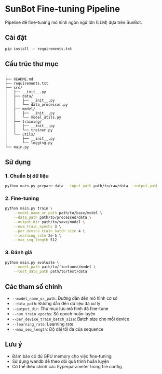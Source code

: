 # SunBot Fine-tuning Pipeline

Pipeline để fine-tuning mô hình ngôn ngữ lớn (LLM) dựa trên SunBot.

## Cài đặt

```bash
pip install -r requirements.txt
```

## Cấu trúc thư mục

```
.
├── README.md
├── requirements.txt
├── src/
│   ├── __init__.py
│   ├── data/
│   │   ├── __init__.py
│   │   └── data_processor.py
│   ├── model/
│   │   ├── __init__.py
│   │   └── model_utils.py
│   ├── training/
│   │   ├── __init__.py
│   │   └── trainer.py
│   └── utils/
│       ├── __init__.py
│       └── logging.py
└── main.py
```

## Sử dụng

### 1. Chuẩn bị dữ liệu

```bash
python main.py prepare-data --input_path path/to/raw/data --output_path path/to/processed/data
```

### 2. Fine-tuning

```bash
python main.py train \
    --model_name_or_path path/to/base/model \
    --data_path path/to/processed/data \
    --output_dir path/to/save/model \
    --num_train_epochs 3 \
    --per_device_train_batch_size 4 \
    --learning_rate 2e-5 \
    --max_seq_length 512
```

### 3. Đánh giá

```bash
python main.py evaluate \
    --model_path path/to/finetuned/model \
    --test_data_path path/to/test/data
```

## Các tham số chính

- `--model_name_or_path`: Đường dẫn đến mô hình cơ sở
- `--data_path`: Đường dẫn đến dữ liệu đã xử lý
- `--output_dir`: Thư mục lưu mô hình đã fine-tune
- `--num_train_epochs`: Số epoch huấn luyện
- `--per_device_train_batch_size`: Batch size cho mỗi device
- `--learning_rate`: Learning rate
- `--max_seq_length`: Độ dài tối đa của sequence

## Lưu ý

- Đảm bảo có đủ GPU memory cho việc fine-tuning
- Sử dụng wandb để theo dõi quá trình huấn luyện
- Có thể điều chỉnh các hyperparameter trong file config
